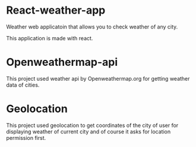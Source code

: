 # React-weather-app
 Weather web applicatoin that allows you to check weather of any city.

 This application is made with react.

 # Openweathermap-api
 This project used weather api by Openweathermap.org for getting weather data of cities.

 # Geolocation
 This project used geolocation to get coordinates of the city of user for displaying weather of current city and of course it asks for location permission first.

